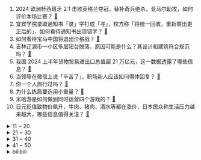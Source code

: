 1. 2024 欧洲杯西班牙 2:1 击败英格兰夺冠，替补奇兵绝杀，亚马尔助攻，如何评价本场比赛？ [:link:](https://www.zhihu.com/question/659332726)
2. 宜宾学院录取通知书「录」字打成「寻」，校方称「将统一回收，重新寄出更正后的」，如何看待通知书出现错字？ [:link:](https://www.zhihu.com/question/661586069)
3. 如何看待宝马中国将退出价格战？ [:link:](https://www.zhihu.com/question/661423599)
4. 吉林辽源市一小区多层阳台脱落，原因可能是什么？其设计和建筑符合规范吗？ [:link:](https://www.zhihu.com/question/661220633)
5. 我国 2024 上半年货物贸易进出口总值超 21 万亿元，这一数据透露了哪些信息？ [:link:](https://www.zhihu.com/question/661579691)
6. 当领导在微信上说「辛苦了」，职场新人应该如何得体回复？ [:link:](https://www.zhihu.com/question/660814237)
7. 你一个人旅行过吗？ [:link:](https://www.zhihu.com/question/657705948)
8. 为什么练肩要选用小重量？ [:link:](https://www.zhihu.com/question/660484044)
9. 米哈游是如何做到同时运营四个游戏的？ [:link:](https://www.zhihu.com/question/661307599)
10. 日元贬值致物价飙升，牛肉、猪肉、酒水等都在涨价，日本民众称生活压力越来越大，哪些信息值得关注？ [:link:](https://www.zhihu.com/question/661602341)
<details>
<summary>11 ~ 20</summary>

11. 拜登下令独立审查特朗普遭枪击集会，集会组织可能有哪些问题？ [:link:](https://www.zhihu.com/question/661638183)
12. 特朗普回应枪击事件，铭记那位惨遭杀害的公民，此时更需要团结，如何看待这一回应？ [:link:](https://www.zhihu.com/question/661604343)
13. 如果古代诗人组团在现代开「诗词大会」直播，谁将夺得冠军？ [:link:](https://www.zhihu.com/question/661080651)
14. 浙江 7 月龄 27 斤「巨婴」引关注，妈妈称「是吸收好」，对此你怎么看？「大胖小子」是健康的表现吗? [:link:](https://www.zhihu.com/question/661311528)
15. 网传快手收到 16 万份应届生简历，预计入职 1400 人，实际情况如何？当下应届生求职处境是怎样的？ [:link:](https://www.zhihu.com/question/661338182)
16. 伊拉克遭美联储施压「被迫暂停人民币结算」，这对世界贸易格局有何影响？暂停的情况可能将持续多久？ [:link:](https://www.zhihu.com/question/661567607)
17. 网文新手应该对必定扑街的第一本书持有什么态度？ [:link:](https://www.zhihu.com/question/661303926)
18. 如何看待朱自清宁肯饿死也不吃美国救济粮呢？ [:link:](https://www.zhihu.com/question/354703472)
19. 是不是你父母的父母往上所有2ⁿ个祖先，但凡有一个死了你都不会来到这个世界？ [:link:](https://www.zhihu.com/question/660713830)
20. 特朗普枪击事件后，拜登竞选团队宣布暂停接下来的所有外出活动，这对拜登竞选有哪些影响？ [:link:](https://www.zhihu.com/question/661564151)
</details>
<details>
<summary>21 ~ 30</summary>

21. 特朗普遭枪击，「倒下的」会不会是拜登？美国党争真的步入「你死我活」的阶段了吗？ [:link:](https://www.zhihu.com/question/661572443)
22. 如何看待2024年中国汽车论坛比亚迪李云飞和吉利杨学良的发言? [:link:](https://www.zhihu.com/question/661531510)
23. 为什么华为要卖问界给赛力斯？ [:link:](https://www.zhihu.com/question/660773852)
24. 妈妈独自带幼儿园的儿子外出，儿子还不会独自上厕所，商场没有特殊人员厕所，那么应该上男厕还是女厕？ [:link:](https://www.zhihu.com/question/661457223)
25. 2024 LPL 夏季赛LNG VS TES，如何评价这场比赛？ [:link:](https://www.zhihu.com/question/661588757)
26. 特朗普状况稳定已出院，枪击特朗普枪手身份确认，特朗普遇刺一事将对美国经济及资本市场将产生哪些影响？ [:link:](https://www.zhihu.com/question/661573042)
27. 孩子在幼儿园被老师贴标签评为第一不乖，该怎么处理? [:link:](https://www.zhihu.com/question/657794685)
28. 有哪些动物冷知识值得教给孩子？ [:link:](https://www.zhihu.com/question/660286892)
29. 作为家长，你是如何限制孩子玩手机的？ [:link:](https://www.zhihu.com/question/661239801)
30. 如何看待张朝阳徐一鸿在对话中被问到如何培养物理直觉时，建议「刷手机的时间减少，多去外面奔跑」？ [:link:](https://www.zhihu.com/question/661536389)
</details>
<details>
<summary>31 ~ 40</summary>

31. 巴黎奥运会中国体育代表团成立，运动员 405 人，其中 42 位奥运冠军，你对运动员们有哪些期待？ [:link:](https://www.zhihu.com/question/661486843)
32. 猪肉丸，牛肉丸都可以做汤吗? [:link:](https://www.zhihu.com/question/660593303)
33. 能用一句话总结你此刻的心情吗? [:link:](https://www.zhihu.com/question/656210869)
34. 如何改进游戏《绝区零》的UI设计？ [:link:](https://www.zhihu.com/question/661145347)
35. 《鸣潮》和《原神》哪个更好玩？ [:link:](https://www.zhihu.com/question/656931501)
36. 外国人闻中国人有体味吗？ [:link:](https://www.zhihu.com/question/21822074)
37. 在2024年的今天，大家如今一般通过什么渠道获取新闻? [:link:](https://www.zhihu.com/question/655126204)
38. 特朗普竞选演讲发生枪击，此事对大选有何影响？ [:link:](https://www.zhihu.com/question/661560136)
39. 时隔很久遇见曾经暗恋的人还会心动吗? [:link:](https://www.zhihu.com/question/661455680)
40. 如何评价2024年7月国产动画《我的三体 第四季》？ [:link:](https://www.zhihu.com/question/660058892)
</details>
<details>
<summary>41 ~ 50</summary>

41. 印度计划到 2047 年将机场数量增加一倍至 300 个，这对当地居民的出行带来哪些便利？ [:link:](https://www.zhihu.com/question/661394169)
42. 《长相思》中，如果你是小夭，你会选择谁？ [:link:](https://www.zhihu.com/question/661392250)
43. 能看一下你们相册里的小动物吗 ？ [:link:](https://www.zhihu.com/question/660816052)
44. 2024 温网男单决赛，西班牙选手阿尔卡拉斯 3 比 0 战胜德约科维奇，如何评价这场比赛？ [:link:](https://www.zhihu.com/question/661608754)
45. 如何评价南方人物周刊发表《女子电竞艰难求活》文章后被受访者指责「未经授权发表不实采访稿」？ [:link:](https://www.zhihu.com/question/661451696)
46. 如何理解智能的本质？ [:link:](https://www.zhihu.com/question/661343984)
47. 古诗词中有哪些令人难忘的城市印象和意象？ [:link:](https://www.zhihu.com/question/661420078)
48. 英国为什么被称为小陕西？ [:link:](https://www.zhihu.com/question/581910566)
49. 夏天吃豆角下饭吗？ [:link:](https://www.zhihu.com/question/660245309)
50. 泰国警方发现失踪中国女子遗体，嫌疑男子已前往香港，家属曾遭勒索 100 万，调查进展如何？有哪些疑点？ [:link:](https://www.zhihu.com/question/661521733)
</details><details>
<summary>bilibili</summary>

</details>